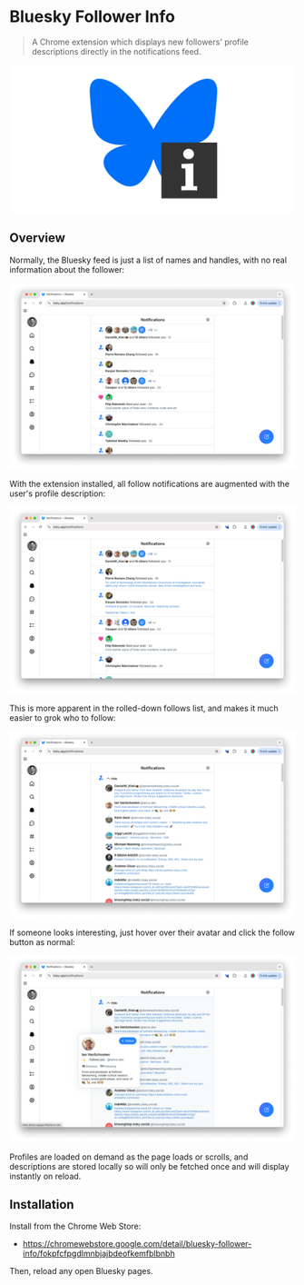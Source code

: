 # Bluesky Follower Info

> A Chrome extension which displays new followers' profile descriptions directly in the notifications feed.

![splash](images/splash.svg)

## Overview

Normally, the Bluesky feed is just a list of names and handles, with no real information about the follower:

![01-no-extension.png](images/01-no-extension.png)

With the extension installed, all follow notifications are augmented with the user's profile description:

![02-extension-feed.png](images/02-extension-feed.png)

This is more apparent in the rolled-down follows list, and makes it much easier to grok who to follow:

![03-extension-list.png](images/03-extension-list.png)

If someone looks interesting, just hover over their avatar and click the follow button as normal:

![04-extension-list-hover.png](images/04-extension-list-hover.png)

Profiles are loaded on demand as the page loads or scrolls, and descriptions are stored locally so will only be fetched once and will display instantly on reload.

## Installation

Install from the Chrome Web Store:

- https://chromewebstore.google.com/detail/bluesky-follower-info/fokpfcfpgdlmnbjajbdeofkemfblbnbh

Then, reload any open Bluesky pages.
